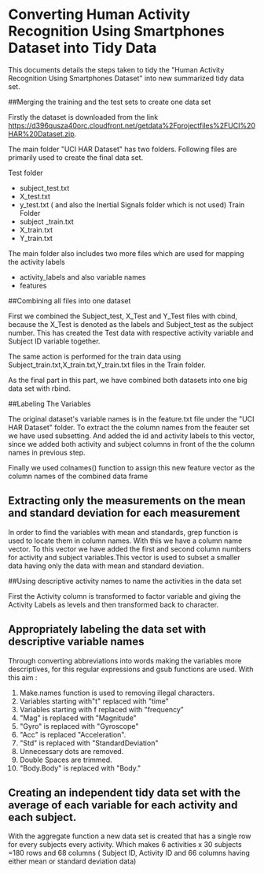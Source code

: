 # Converting Human Activity Recognition Using Smartphones Dataset into Tidy Data

This documents details the steps taken to tidy the "Human Activity Recognition Using Smartphones Dataset"
into new summarized tidy data set.

##Merging the training and the test sets to create one data set

Firstly the dataset is downloaded from the link https://d396qusza40orc.cloudfront.net/getdata%2Fprojectfiles%2FUCI%20HAR%20Dataset.zip.

The main folder "UCI HAR Dataset" has two folders. Following files are primarily used to create the final data set.

Test folder
- subject_test.txt
- X_test.txt
- y_test.txt
 ( and also the Inertial Signals folder which is not used) 
Train Folder 
- subject _train.txt
- X_train.txt
- Y_train.txt

 
The main folder also includes two more files which are used for mapping the activity labels
- activity_labels
and also variable names
- features

##Combining all files into one dataset

First we combined the Subject_test, X_Test  and Y_Test files with cbind, because the X_Test is denoted as the labels and Subject_test as the subject number. This has created the Test data with respective activity variable and Subject ID variable together.

The same action is performed for the train data using Subject_train.txt,X_train.txt,Y_train.txt files in the Train folder. 

As the final part in this part, we have combined both datasets into one big data set with rbind. 

##Labeling The Variables

The original dataset's variable names is in the feature.txt file under the "UCI HAR Dataset" folder.
To extract the the column names from the feauter set we have used subsetting. And added the id and
activity  labels to this vector, since we added both activity and subject columns in front of the the column names in previous step.

Finally we used colnames() function to assign this new feature vector as the column names of the combined data frame


## Extracting only the measurements on the mean and standard deviation for each measurement

In order to find the variables with mean and standards, grep function is used to locate them in column names.
With this we have a column name vector. To this vector we have added the first and second column numbers for activity and subject variables.This vector is used to subset a smaller data having only the data with mean and standard deviation.


##Using descriptive activity names to name the activities in the data set

First the Activity column is transformed to factor variable and giving the Activity Labels as levels and then transformed back to character.



## Appropriately labeling the data set with descriptive variable names  


Through converting abbreviations into words making the variables more descriptives, for this regular expressions and gsub functions are used.
With this aim :

1. Make.names function is used to removing illegal characters.
2. Variables starting with"t" replaced with "time"
3. Variables starting with f replaced with "frequency"
4. "Mag" is replaced with "Magnitude"
5. "Gyro" is replaced with "Gyroscope"
6. "Acc" is replaced "Acceleration".
7. "Std" is replaced with "StandardDeviation"
8. Unnecessary dots are removed.
9. Double Spaces are trimmed.
10. "Body.Body" is replaced with "Body."  


## Creating an independent tidy data set with the average of each variable for each activity and each subject.

With the aggregate function a new data set is created that has a single row for every subjects every activity. Which makes 6 activities x 30 subjects =180 rows and 68 columns ( Subject ID, Activity ID and 66 columns having either mean or standard deviation data)
